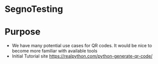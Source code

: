 # SegnoTesting

# Purpose
- We have many potential use cases for QR codes. It would be nice to become more familiar with available tools
- Initial Tutorial site https://realpython.com/python-generate-qr-code/
